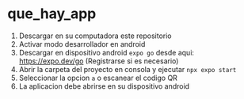 # que_hay_app
1. Descargar en su computadora este repositorio
2. Activar modo desarrollador en android
3. Descargar en dispositivo android `expo go` desde aqui: https://expo.dev/go (Registrarse si es necesario)
4. Abrir la carpeta del proyecto en consola y ejecutar `npx expo start` 
5. Seleccionar la opcion `a` o escanear el codigo QR
6. La aplicacion debe abrirse en su dispositivo android
